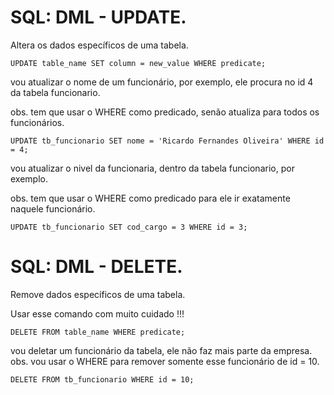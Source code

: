# SQL: DML - UPDATE.

Altera os dados específicos de uma tabela.

```
UPDATE table_name SET column = new_value WHERE predicate; 
```

vou atualizar o nome de um funcionário, por exemplo, ele procura no id 4 da tabela funcionario. 

obs. tem que usar o WHERE como predicado, senão atualiza para todos os funcionários.

```
UPDATE tb_funcionario SET nome = 'Ricardo Fernandes Oliveira' WHERE id = 4;
```

vou atualizar o nivel da funcionaria, dentro da tabela funcionario, por exemplo. 

obs. tem que usar o WHERE como predicado para ele ir exatamente naquele funcionário.


```
UPDATE tb_funcionario SET cod_cargo = 3 WHERE id = 3;
```

# SQL: DML - DELETE.
Remove dados específicos de uma tabela.

Usar esse comando com muito cuidado !!!

```
DELETE FROM table_name WHERE predicate; 
```

vou deletar um funcionário da tabela, ele não faz mais parte da empresa. obs. vou usar o WHERE para remover somente esse funcionário de id = 10.

```
DELETE FROM tb_funcionario WHERE id = 10;
```